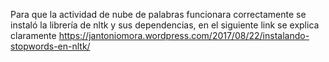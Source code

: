 Para que la actividad de nube de palabras funcionara correctamente se instaló la librería de nltk y sus dependencias, en el siguiente link se explica claramente
https://jantoniomora.wordpress.com/2017/08/22/instalando-stopwords-en-nltk/
